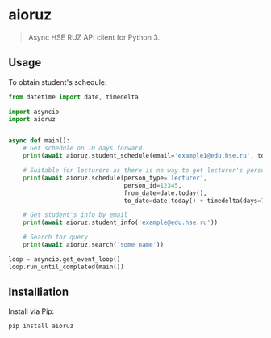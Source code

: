# aioruz
> Async HSE RUZ API client for Python 3.
## Usage
To obtain student's schedule:

```python
from datetime import date, timedelta

import asyncio
import aioruz


async def main():
    # Get schedule on 10 days forward
    print(await aioruz.student_schedule(email='example1@edu.hse.ru', to_date=10))  

    # Suitable for lecturers as there is no way to get lecturer's person_id by email
    print(await aioruz.schedule(person_type='lecturer',
                                person_id=12345,
                                from_date=date.today(),
                                to_date=date.today() + timedelta(days=7))

    # Get student's info by email
    print(await aioruz.student_info('example@edu.hse.ru'))

    # Search for query
    print(await aioruz.search('some name'))

loop = asyncio.get_event_loop()
loop.run_until_completed(main())
```
## Installiation
Install via Pip:

```bash
pip install aioruz
```
